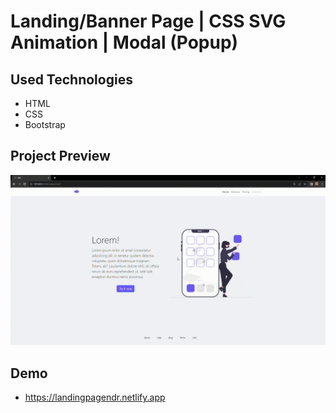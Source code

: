 # Landing/Banner Page | CSS SVG Animation | Modal (Popup)

## Used Technologies

* HTML
* CSS
* Bootstrap

## Project Preview
![](images/landingpage.gif)

## Demo
- https://landingpagendr.netlify.app

